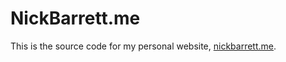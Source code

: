# NickBarrett.me

This is the source code for my personal website, [nickbarrett.me](https://nickbarrett.me).

